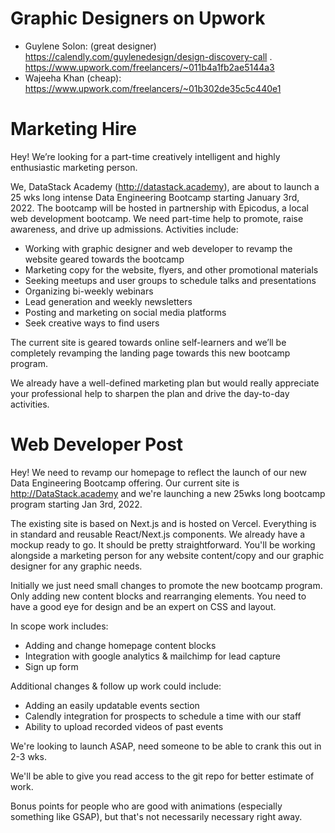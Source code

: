 
# Graphic Designers on Upwork
- Guylene Solon: (great designer) https://calendly.com/guylenedesign/design-discovery-call . https://www.upwork.com/freelancers/~011b4a1fb2ae5144a3
- Wajeeha Khan (cheap): https://www.upwork.com/freelancers/~01b302de35c5c440e1



# Marketing Hire
Hey!
We’re looking for a part-time creatively  intelligent and highly enthusiastic marketing person. 

We, DataStack Academy (http://datastack.academy), are about to launch a 25 wks long intense Data Engineering Bootcamp starting January 3rd, 2022. The bootcamp will be hosted in partnership with Epicodus, a local web development bootcamp. We need part-time help to promote, raise awareness, and drive up admissions. Activities include:

- Working with graphic designer and web developer to revamp the website geared towards the bootcamp
- Marketing copy for the website, flyers, and other promotional materials
- Seeking meetups and user groups to schedule talks and presentations
- Organizing bi-weekly webinars
- Lead generation and weekly newsletters
- Posting and marketing on social media platforms
- Seek creative ways to find users

The current site is geared towards online self-learners and we’ll be completely revamping the landing page towards this new bootcamp program.

We already have a well-defined marketing plan but would really appreciate your professional help to sharpen the plan and drive the day-to-day activities. 



# Web Developer Post


Hey! We need to revamp our homepage to reflect the launch of our new Data Engineering Bootcamp offering. Our current site is http://DataStack.academy and we're launching a new 25wks long bootcamp program starting Jan 3rd, 2022. 

The existing site is based on Next.js and is hosted on Vercel. Everything is in standard and reusable React/Next.js components. We already have a mockup ready to go. It should be pretty straightforward. You'll be working alongside a marketing person for any website content/copy and our graphic designer for any graphic needs.


Initially we just need small changes to promote the new bootcamp program. Only adding new content blocks and rearranging elements. You need to have a good eye for design and be an expert on CSS and layout. 

In scope work includes:
- Adding and change homepage content blocks
- Integration with google analytics & mailchimp for lead capture
- Sign up form

Additional changes & follow up work could include:
- Adding an easily updatable events section
- Calendly integration for prospects to schedule a time with our staff
- Ability to upload recorded videos of past events


We're looking to launch ASAP, need someone to be able to crank this out in 2-3 wks. 

We'll be able to give you read access to the git repo for better estimate of work. 

Bonus points for people who are good with animations (especially something like GSAP), but that's not necessarily necessary right away.

